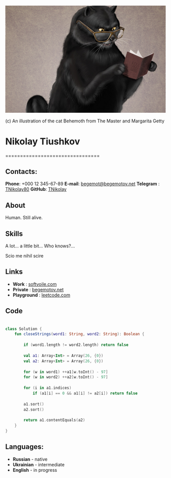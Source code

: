 ![img](/assets/images/the_symbolic_survival_of_the_master_and_margarita_1050x700.jpg)

(c) An illustration of the cat Behemoth from The Master and Margarita Getty 

# Nikolay Tiushkov

================================

## Contacts:

**Phone**: +000 12 345-67-89
**E-mail**: begemot@begemotov.net
**Telegram** : [TNikolay80](https://t.me/TNikolay80)
**GitHub**: [TNikolay](https://github.com/TNikolay)

## About

Human. Still alive.

## Skills

A lot... a little bit... Who knows?...

Scio me nihil scire

## Links

* **Work** : [softvoile.com](http://softvoile.com/)
* **Private** : [begemotov.net](http://begemotov.net/)
* **Playground** : [leetcode.com](https://leetcode.com/TNikolay/)

## Code
```Kotlin

class Solution {
    fun closeStrings(word1: String, word2: String): Boolean {

        if (word1.length != word2.length) return false

        val a1: Array<Int> = Array(26, {0})
        val a2: Array<Int> = Array(26, {0})

        for (w in word1) ++a1[w.toInt() - 97]
        for (w in word2) ++a2[w.toInt() - 97]

        for (i in a1.indices) 
            if (a1[i] == 0 && a1[i] != a2[i]) return false

        a1.sort()
        a2.sort()

        return a1.contentEquals(a2)
    }
}
```

## Languages:

* **Russian** - native
* **Ukrainian** - intermediate
* **English** - in progress
